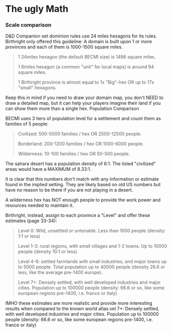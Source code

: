 # The ugly Math

### Scale comparison

D&D Companion set dominion rules use 24 miles hexagons for its rules. Birthright only offered this guideline: A domain is built upon 1 or more provinces and each of them is 1000-1500 square miles.

> 1 24miles hexagon \(the default BECMI size\) is 1496 square miles.
>
> 1 6miles hexagon \(a common "unit" for local maps\) is around 94 square miles.
>
> 1 Birthright province is almost equal to 1x "Big"-hex OR up to 17x "small" hexagons.

Keep this in mind if you need to draw your domain map, you don't NEED to draw a detailed map, but it can help your players imagine their land if you can show them more than a single hex. Population Comparison

BECMI uses 3 tiers of population level for a settlement and count them as families of 5 people:

> Civilized: 500-5000 families / hex OR 2500-12500 people.
>
> Borderland: 200-1200 families / hex OR 1000-6000 people.
>
> Wilderness: 10-100 families / hex OR 50-500 people.

The sahara desert has a population density of 6:1. The listed "civilized" areas would have a MAXIMUM of 8.33:1.

It is clear that this numbers don't match with any information or estimate found in the implied setting. They are likely based on old US numbers but have no reason to be there if you are not playing in a desert.

A wilderness hex has NOT enough people to provide the work power and resources needed to maintain it.

Birthright, instead, assign to each province a "Level" and offer these estimates \(page 33-34\):

> Level 0: Wild, unsettled or untenable. Less than 1000 people \(density: 1:1 or less\)
>
> Level 1-3: rural regions, with small villages and 1-2 towns. Up to 10000 people \(density 10:1 or less\)
>
> Level 4-6: settled farmlands with small industries, and major towns up to 5000 people. Total population up to 40000 people \(density 26.6 or less, like the average pre-1400 europe\).
>
> Level 7+: Densely settled, with well developed industries and major cities. Population up to 100000 people \(density: 66.6 or so, like some european regions pre-1400, i.e. france or italy\)

IMHO these estimates are more realistic and provide more interesting results when compared to the known world atlas.vel 7+: Densely settled, with well developed industries and major cities. Population up to 100000 people \(density: 66.6 or so, like some european regions pre-1400, i.e. france or italy\)



